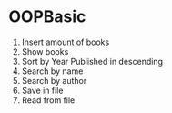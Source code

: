 # OOPBasic

1. Insert amount of books 
2. Show books 
3. Sort by Year Published in descending 
4. Search by name
5. Search by author
6. Save in file
7. Read from file
